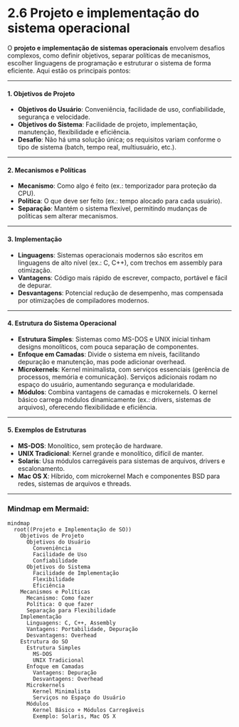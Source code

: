 # 2.6 Projeto e implementação do sistema operacional

O **projeto e implementação de sistemas operacionais** envolvem desafios complexos, como definir objetivos, separar políticas de mecanismos, escolher linguagens de programação e estruturar o sistema de forma eficiente. Aqui estão os principais pontos:

---

#### **1. Objetivos de Projeto**
- **Objetivos do Usuário**: Conveniência, facilidade de uso, confiabilidade, segurança e velocidade.
- **Objetivos do Sistema**: Facilidade de projeto, implementação, manutenção, flexibilidade e eficiência.
- **Desafio**: Não há uma solução única; os requisitos variam conforme o tipo de sistema (batch, tempo real, multiusuário, etc.).

---

#### **2. Mecanismos e Políticas**
- **Mecanismo**: Como algo é feito (ex.: temporizador para proteção da CPU).
- **Política**: O que deve ser feito (ex.: tempo alocado para cada usuário).
- **Separação**: Mantém o sistema flexível, permitindo mudanças de políticas sem alterar mecanismos.

---

#### **3. Implementação**
- **Linguagens**: Sistemas operacionais modernos são escritos em linguagens de alto nível (ex.: C, C++), com trechos em assembly para otimização.
- **Vantagens**: Código mais rápido de escrever, compacto, portável e fácil de depurar.
- **Desvantagens**: Potencial redução de desempenho, mas compensada por otimizações de compiladores modernos.

---

#### **4. Estrutura do Sistema Operacional**
- **Estrutura Simples**: Sistemas como MS-DOS e UNIX inicial tinham designs monolíticos, com pouca separação de componentes.
- **Enfoque em Camadas**: Divide o sistema em níveis, facilitando depuração e manutenção, mas pode adicionar overhead.
- **Microkernels**: Kernel minimalista, com serviços essenciais (gerência de processos, memória e comunicação). Serviços adicionais rodam no espaço do usuário, aumentando segurança e modularidade.
- **Módulos**: Combina vantagens de camadas e microkernels. O kernel básico carrega módulos dinamicamente (ex.: drivers, sistemas de arquivos), oferecendo flexibilidade e eficiência.

---

#### **5. Exemplos de Estruturas**
- **MS-DOS**: Monolítico, sem proteção de hardware.
- **UNIX Tradicional**: Kernel grande e monolítico, difícil de manter.
- **Solaris**: Usa módulos carregáveis para sistemas de arquivos, drivers e escalonamento.
- **Mac OS X**: Híbrido, com microkernel Mach e componentes BSD para redes, sistemas de arquivos e threads.

---

### Mindmap em Mermaid:

```mermaid
mindmap
  root((Projeto e Implementação de SO))
    Objetivos de Projeto
      Objetivos do Usuário
        Conveniência
        Facilidade de Uso
        Confiabilidade
      Objetivos do Sistema
        Facilidade de Implementação
        Flexibilidade
        Eficiência
    Mecanismos e Políticas
      Mecanismo: Como fazer
      Política: O que fazer
      Separação para Flexibilidade
    Implementação
      Linguagens: C, C++, Assembly
      Vantagens: Portabilidade, Depuração
      Desvantagens: Overhead
    Estrutura do SO
      Estrutura Simples
        MS-DOS
        UNIX Tradicional
      Enfoque em Camadas
        Vantagens: Depuração
        Desvantagens: Overhead
      Microkernels
        Kernel Minimalista
        Serviços no Espaço do Usuário
      Módulos
        Kernel Básico + Módulos Carregáveis
        Exemplo: Solaris, Mac OS X
```
